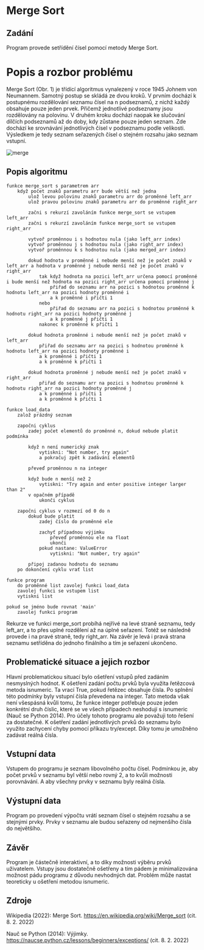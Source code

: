 # Merge Sort

## Zadání
Program provede setřídění čísel pomocí metody Merge Sort.

# Popis a rozbor problému
Merge Sort (Obr. 1) je třídící algoritmus vynalezený v roce 1945 Johnem von Neumannem. Samotný postup se skládá ze dvou kroků. V prvním dochází k postupnému rozdělování seznamu čísel na n podseznamů, z nichž každý obsahuje pouze jeden prvek. Přičemž jednotlivé podseznamy jsou rozdělovány na polovinu. V druhém kroku dochází naopak ke slučování dílčích podseznamů až do doby, kdy zůstane pouze jeden seznam. Zde dochází ke srovnávání jednotlivých čísel v podseznamu podle velikosti. Výsledkem je tedy seznam seřazených čísel o stejném rozsahu jako seznam vstupní.

![merge](https://user-images.githubusercontent.com/93740236/153936187-31f1be9d-11d3-4ba7-abfc-782754ed51c6.jpg)

## Popis algoritmu
	funkce merge_sort s parametrem arr
		když počet znaků parametru arr bude větší než jedna
			ulož levou polovinu znaků parametru arr do proměnné left_arr
			ulož pravou polovinu znaků parametru arr do proměnné right_arr

			začni s rekurzí zavoláním funkce merge_sort se vstupem left_arr
			začni s rekurzí zavoláním funkce merge_sort se vstupem right_arr

			vytvoř proměnnou i s hodnotou nula (jako left_arr index)
			vytvoř proměnnou j s hodnotou nula (jako right_arr index)	
			vytvoř proměnnou k s hodnotou nula (jako merged_arr index)

			dokud hodnota v proměnné i nebude menší než je počet znaků v left_arr a hodnota v proměnné j nebude menší než je počet znaků v right_arr
				tak když hodnota na pozici left_arr určena pomocí proměnné i bude menší než hodnota na pozici right_arr určena pomocí proměnné j
					přiřad do seznamu arr na pozici s hodnotou proměnné k hodnotu left_arr na pozici hodnoty proměnné i
					a k proměnné i přičti 1
				nebo
					přiřad do seznamu arr na pozici s hodnotou proměnné k hodnotu right_arr na pozici hodnoty proměnné j
					a k proměnné j přičti 1
				nakonec k proměnné k přičti 1

			dokud hodnota proměnné i nebude menší než je počet znaků v left_arr 
				přiřad do seznamu arr na pozici s hodnotou proměnné k hodnotu left_arr na pozici hodnoty proměnné i
				a k proměnné i přičti 1
				a k proměnné k přičti 1

			dokud hodnota proměnné j nebude menší než je počet znaků v right_arr 
				přiřad do seznamu arr na pozici s hodnotou proměnné k hodnotu right_arr na pozici hodnoty proměnné j
				a k proměnné i přičti 1
				a k proměnné k přičti 1

	funkce load_data
		založ prázdný seznam

		započni cyklus
			zadej počet elementů do proměnné n, dokud nebude platit podmínka

			když n není numerický znak
				vytiskni: "Not number, try again"
				a pokračuj zpět k zadávání elementů

			převeď proměnnou n na integer

			když bude n menší než 2
				vytiskni: "Try again and enter positive integer larger than 2"
			v opačném případě
				ukonči cyklus

		započni cyklus v rozmezí od 0 do n
			dokud bude platit
				zadej číslo do proměnné ele

				zachyť případnou výjimku
					převeď proměnnou ele na float
					ukonči
				pokud nastane: ValueError
					vytiskni: "Not number, try again"

			připoj zadanou hodnotu do seznamu
		po dokončení cyklu vrať list

	funkce program
		do proměnné list zavolej funkci load_data
		zavolej funkci se vstupem list
		vytiskni list

	pokud se jméno bude rovnat 'main'
		zavolej funkci program	

Rekurze ve funkci merge_sort probíhá nejřívé na levé straně seznamu, tedy left_arr, a to přes uplné rozdělení až na úplné seřazení. Totéž se následně provede i na pravé straně, tedy right_arr. Na závěr je levá i pravá strana seznamu setříděna do jednoho finálního a tím je seřazení ukončeno.

## Problematické situace a jejich rozbor
Hlavní problematickou situací bylo ošetření vstupů před zadáním nesmyslných hodnot. K ošetření zadání počtu prvků byla využita řetězcová metoda isnumeric. Ta vrací True, pokud řetězec obsahuje čísla. Po splnění této podmínky byly vstupní čísla převedena na integer. Tato metoda však není všespásná kvůli tomu, že funkce integer potřebuje pouze jeden konkrétní druh číslic, které se ve všech případech neshodují s isnumeric (Nauč se Python 2014). Pro účely tohoto programu ale považuji toto řešení za dostatečné. K ošetření zadání jednotlivých prvků do seznamu bylo využito zachycení chyby pomocí příkazu try/except. Díky tomu je umožněno zadávat reálná čísla.   

## Vstupní data
Vstupem do programu je seznam libovolného počtu čísel. Podmínkou je, aby počet prvků v seznamu byl větší nebo rovný 2, a to kvůli možnosti porovnávání. A aby všechny prvky v seznamu byly reálná čísla.

## Výstupní data
Program po provedení výpočtu vrátí seznam čísel o stejném rozsahu a se stejnými prvky. Prvky v seznamu ale budou seřazeny od nejmenšího čísla do největšího.

## Závěr
Program je částečně interaktivní, a to díky možnosti výběru prvků uživatelem. Vstupy jsou dostatečně ošetřeny a tím pádem je minimalizována možnost pádu programu z důvodu nevhodných dat. Problém může nastat teoreticky u ošetření metodou isnumeric. 

## Zdroje
Wikipedia (2022): Merge Sort. https://en.wikipedia.org/wiki/Merge_sort (cit. 8. 2. 2022)

Nauč se Python (2014): Výjimky. https://naucse.python.cz/lessons/beginners/exceptions/ (cit. 8. 2. 2022)
